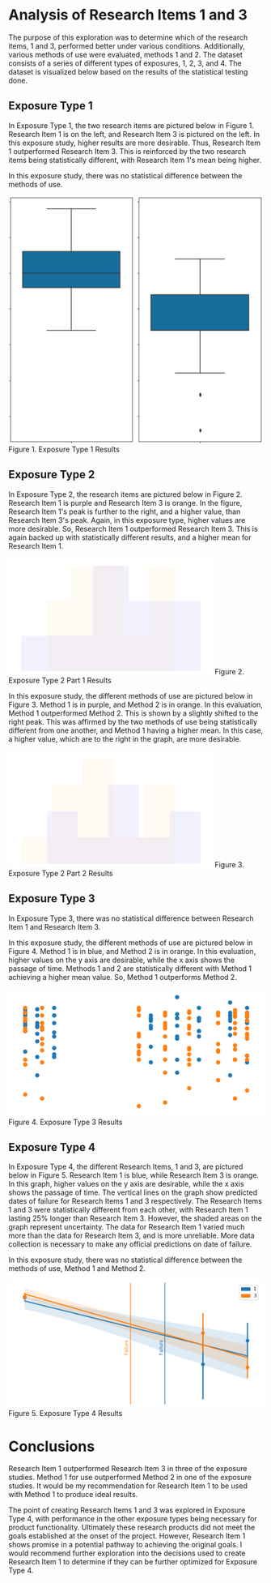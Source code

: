 # Analysis of Research Items 1 and 3

The purpose of this exploration was to determine which of the research items, 1 and 3, performed better under various conditions. Additionally, various methods of use were evaluated, methods 1 and 2. The dataset consists of a series of different types of exposures, 1, 2, 3, and 4. The dataset is visualized below based on the results of the statistical testing done.

## Exposure Type 1

In Exposure Type 1, the two research items are pictured below in Figure 1. Research Item 1 is on the left, and Research Item 3 is pictured on the left. In this exposure study, higher results are more desirable. Thus, Research Item 1 outperformed Research Item 3. This is reinforced by the two research items being statistically different, with Research Item 1's mean being higher.

In this exposure study, there was no statistical difference between the methods of use.

<img src="images/stripped abrasion.png" alt="exposure type 1 results" />
Figure 1. Exposure Type 1 Results

## Exposure Type 2

In Exposure Type 2, the research items are pictured below in Figure 2. Research Item 1 is purple and Research Item 3 is orange. In the figure, Research Item 1's peak is further to the right, and a higher value, than Research Item 3's peak. Again, in this exposure type, higher values are more desirable. So, Research Item 1 outperformed Research Item 3. This is again backed up with statistically different results, and a higher mean for Research Item 1.

<img src="images/stripped temperature treatment.png" alt="exposure type 2 results part 1" />
Figure 2. Exposure Type 2 Part 1 Results

In this exposure study, the different methods of use are pictured below in Figure 3. Method 1 is in purple, and Method 2 is in orange. In this evaluation, Method 1 outperformed Method 2. This is shown by a slightly shifted to the right peak. This was affirmed by the two methods of use being statistically different from one another, and Method 1 having a higher mean. In this case, a higher value, which are to the right in the graph, are more desirable.

<img src="images/stripped temperature application.png" alt="exposure type 2 results part 2" />
Figure 3. Exposure Type 2 Part 2 Results

## Exposure Type 3

In Exposure Type 3, there was no statistical difference between Research Item 1 and Research Item 3.

In this exposure study, the different methods of use are pictured below in Figure 4. Method 1 is in blue, and Method 2 is in orange. In this evaluation, higher values on the y axis are desirable, while the x axis shows the passage of time. Methods 1 and 2 are statistically different with Method 1 achieving a higher mean value. So, Method 1 outperforms Method 2.

<img src="images/stripped immersion.png" alt="exposure type 3 results" />
Figure 4. Exposure Type 3 Results

## Exposure Type 4

In Exposure Type 4, the different Research Items, 1 and 3, are pictured below in Figure 5. Research Item 1 is blue, while Research Item 3 is orange. In this graph, higher values on the y axis are desirable, while the x axis shows the passage of time. The vertical lines on the graph show predicted dates of failure for Research Items 1 and 3 respectively. The Research Items 1 and 3 were statistically different from each other, with Research Item 1 lasting 25% longer than Research Item 3. However, the shaded areas on the graph represent uncertainty. The data for Research Item 1 varied much more than the data for Research Item 3, and is more unreliable. More data collection is necessary to make any official predictions on date of failure.

In this exposure study, there was no statistical difference between the methods of use, Method 1 and Method 2.

<img src="images/stripped uv.png" alt="exposure type 4 results" />
Figure 5. Exposure Type 4 Results

# Conclusions

Research Item 1 outperformed Research Item 3 in three of the exposure studies. Method 1 for use outperformed Method 2 in one of the exposure studies. It would be my recommendation for Research Item 1 to be used with Method 1 to produce ideal results.

The point of creating Research Items 1 and 3 was explored in Exposure Type 4, with performance in the other exposure types being necessary for product functionality. Ultimately these research products did not meet the goals established at the onset of the project. However, Research Item 1 shows promise in a potential pathway to achieving the original goals. I would recommend further exploration into the decisions used to create Research Item 1 to determine if they can be further optimized for Exposure Type 4.
